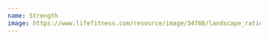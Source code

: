 ```yaml
---
name: Strength
image: https://www.lifefitness.com/resource/image/34766/landscape_ratio8x3/768/288/fd594ba43ca3baf1c4c7ae1289545ebc/UE/male-bench-press-hde-rack-4769-mr.jpg
---
```

